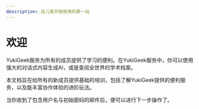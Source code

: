 ```yaml
---
description: 这儿是开始使用的第一站
---
```


# 欢迎

YukiGeek服务为所有的成员提供了学习的便利。在YukiGeek服务中，你可以使用强大的对话式内容生成AI，或是查阅全世界的学术档案。

本文档旨在给所有的新成员提供基础的培训，包括了解YukiGeek提供的便利服务，以及能丰富协作体验的进阶玩法。

当你收到了包含用户名与初始密码的邮件后，便可以进行下一步操作了。
